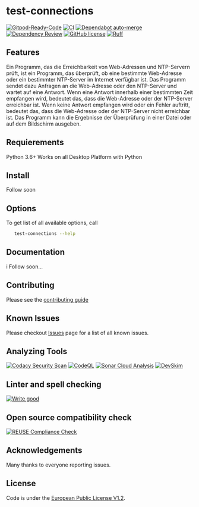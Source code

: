 # test-connections

[![Gitpod-Ready-Code][gitpod_badge]][gitpod]
[![CI][ci_action_badge]][ci_action]
[![Dependabot auto-merge][dependabot_action_badge]][depandabot_action]
[![Dependency Review][dependency_review_action_badge]][dependency_review_action]
[![GitHub license][github_license_badge]][euplv1.2_license]
[![Ruff][ruff_badge]][ruff]

## Features

Ein Programm, das die Erreichbarkeit von Web-Adressen und NTP-Servern prüft, ist ein Programm, das überprüft, ob eine bestimmte Web-Adresse oder ein bestimmter NTP-Server im Internet verfügbar ist. Das Programm sendet dazu Anfragen an die Web-Adresse oder den NTP-Server und wartet auf eine Antwort. Wenn eine Antwort innerhalb einer bestimmten Zeit empfangen wird, bedeutet das, dass die Web-Adresse oder der NTP-Server erreichbar ist. Wenn keine Antwort empfangen wird oder ein Fehler auftritt, bedeutet das, dass die Web-Adresse oder der NTP-Server nicht erreichbar ist. Das Programm kann die Ergebnisse der Überprüfung in einer Datei oder auf dem Bildschirm ausgeben.

## Requierements

Python 3.6+
Works on all Desktop Platform with Python

## Install

Follow soon

## Options

To get list of all available options, call

```bash
   test-connections --help
```

## Documentation

i Follow soon...

## Contributing

Please see the [contributing guide][contribution_guide]

## Known Issues

Please checkout [Issues][github_issues] page for a list of all known issues.

## Analyzing Tools

[![Codacy Security Scan][codacy_action_badge]][codacy_action]
[![CodeQL][codeql_action_badge]][codeql_action]
[![Sonar Cloud Analysis][sonarcloud_action_badge]][sonarcloud_action]
[![DevSkim][devskim_action_badge]][devskim_action]

## Linter and spell checking

[![Write good][writegood_action_badge]][writegood_action]

## Open source compatibility check

[![REUSE Compliance Check][reuse_compliance_action_badge]][reuse_compliance_action]

## Acknowledgements

Many thanks to everyone reporting issues.

## License

Code is under the [European Public License V1.2][license].

[license]: https://github.com/jmuelbert/test-connections/blob/master/LICENSE
[writegood_action_badge]: https://github.com/jmuelbert/test-connections/actions/workflows/write-good.yml/badge.svg
[writegood_action]: https://github.com/jmuelbert/test-connections/actions/workflows/write-good.yml
[sonarcloud_action_badge]: https://github.com/jmuelbert/test-connections/actions/workflows/sonarcloud-analysis.yml/badge.svg
[sonarcloud_action]: https://github.com/jmuelbert/test-connections/actions/workflows/sonarcloud-analysis.yml
[codacy_action_badge]: https://app.codacy.com/project/badge/Grade/5540e367f8564b249334da47b20a6953
[codacy_action]: https://app.codacy.com/gh/jmuelbert/test-connections/dashboard?utm_source=gh&utm_medium=referral&utm_content=&utm_campaign=Badge_grade
[codeql_action_badge]: https://github.com/jmuelbert/test-connections/actions/workflows/codeql-analysis.yml/badge.svg
[codeql_action]: https://github.com/jmuelbert/test-connections/actions/workflows/codeql-analysis.yml
[devskim_action_badge]: https://github.com/jmuelbert/test-connections/actions/workflows/devskim-analysis.yml/badge.svg
[devskim_action]: https://github.com/jmuelbert/test-connections/actions/workflows/devskim-analysis.yml
[reuse_compliance_action_badge]: https://github.com/jmuelbert/test-connections/actions/workflows/reuse-check.yml/badge.svg
[reuse_compliance_action]: https://github.com/jmuelbert/test-connections/actions/workflows/reuse-check.yml
[gitpod_badge]: https://img.shields.io/badge/Gitpod-Ready--to--Code-blue?logo=gitpod
[gitpod]: https://gitpod.io/#https://github.com/jmuelbert/test-connections
[ci_action_badge]: https://github.com/jmuelbert/test-connections/actions/workflows/ci.yml/badge.svg
[ci_action]: https://github.com/jmuelbert/test-connections/actions/workflows/ci.yml
[dependabot_action_badge]: https://github.com/jmuelbert/test-connections/actions/workflows/dependabot-merge.yml/badge.svg
[depandabot_action]: https://github.com/jmuelbert/test-connections/actions/workflows/dependabot-merge.yml
[dependency_review_action_badge]: https://github.com/jmuelbert/test-connections/actions/workflows/dependency-review.yml/badge.svg
[dependency_review_action]: https://github.com/jmuelbert/test-connections/actions/workflows/dependency-review.yml
[github_license_badge]: https://img.shields.io/badge/license-EUPL-blue.svg
[euplv1.2_license]: https://joinup.ec.europa.eu/page/eupl-text-11-12
[contribution_guide]: https://github.com/jmuelbert/test-connections/blob/master/.github/CONTRIBUTING.md
[github_issues]: https://github.com/jmuelbert/test-connections/issues
[ruff]: https://github.com/charliermarsh/ruff
[ruff_badge]: https://img.shields.io/endpoint?url=https://raw.githubusercontent.com/charliermarsh/ruff/main/assets/badge/v2.json
